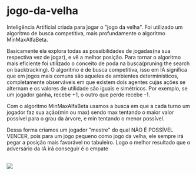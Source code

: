 # jogo-da-velha
Inteligência Artificial criada para jogar o "jogo da velha". Foi utilizado um algoritmo de busca competitiva, mais profundamente o algoritmo MinMaxAlfaBeta.

<p>Basicamente ela explora todas as possibilidades de jogadas(na sua respectiva vez de jogar), e vê a melhor posição. 
Para tornar o algoritmo mais eficiente foi utilizado o conceito de poda na busca(pruning the search on backtracking).
O algoritmo é de busca competitiva, isso em IA significa que em jogos mais comuns são aqueles de ambientes determinísticos, 
completamente observáveis em que existem dois agentes cujas ações se alternam e os valores de utilidade são iguais e simétricos.
Por exemplo, se um jogador ganha, recebe +1, o outro que perde recebe -1. </p>
<p> Com o algoritmo MinMaxAlfaBeta usamos a busca em que a cada turno um jogador faz sua ação(min ou max) sendo max tentando o maior valor possível para o grau da árvore,
e min tentando o menor possível.</p>
<p> Dessa forma criamos um jogador "mestre" do qual NÃO É POSSÍVEL VENCER, pois para um jogo pequeno como jogo da velha, ele sempre irá pegar a posição mais favorável no tabuleiro. Logo o melhor resultado que o adversário da IA irá conseguir é o empate</p>
<br>
  <img src="https://c.tenor.com/GX5odnI5fgkAAAAC/idea-genius.gif"/>

